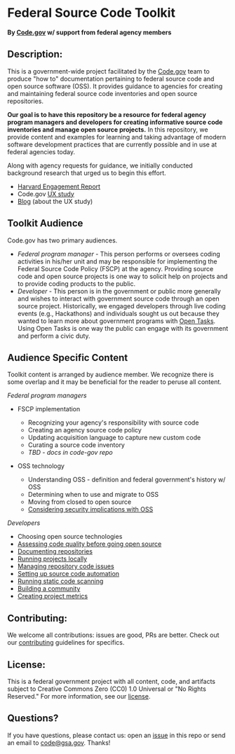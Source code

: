 # Federal Source Code Toolkit
**By [Code.gov](https://code.gov/) w/ support from federal agency members**

## Description:
This is a government-wide project facilitated by the [Code.gov](https://code.gov/) team to produce "how to" documentation pertaining to federal source code and open source software (OSS). It provides guidance to agencies for creating and maintaining federal source code inventories and open source repositories.

**Our goal is to have this repository be a resource for federal agency program managers and developers for creating informative source code inventories and manage open source projects.** In this repository, we provide content and examples for learning and taking advantage of modern software development practices that are currently possible and in use at federal agencies today.

Along with agency requests for guidance, we initially conducted background research that urged us to begin this effort.
- [Harvard Engagement Report](background_docs/HarvardEngagementReport.pdf)
- Code.gov [UX study](background_docs/Always%20Improving_Making%20the%20Contribution%20to%20Repos%20Better.pdf)
- [Blog](https://medium.com/codedotgov/always-improving-making-the-contribution-to-repos-better-3858db7c5511) (about the UX study)

## Toolkit Audience
Code.gov has two primary audiences.
- *Federal program manager* - This person performs or oversees coding activities in his/her unit and may be responsible for implementing the Federal Source Code Policy (FSCP) at the agency. Providing source code and open source projects is one way to solicit help on projects and to provide coding products to the public.
- *Developer* - This person is in the government or public more generally and wishes to interact with government source code through an open source project. Historically, we engaged developers through live coding events (e.g., Hackathons) and individuals sought us out because they wanted to learn more about government programs with [Open Tasks](https://code.gov/open-tasks). Using Open Tasks is one way the public can engage with its government and perform a civic duty.

## Audience Specific Content

Toolkit content is arranged by audience member. We recognize there is some overlap and it may be beneficial for the reader to peruse all content.

*Federal program managers*

- FSCP implementation
    - Recognizing your agency's responsibility with source code
    - Creating an agency source code policy
    - Updating acquisition language to capture new custom code
    - Curating a source code inventory
    - *TBD - docs in code-gov repo*

- OSS technology
    - Understanding OSS - definition and federal government's history w/ OSS
    - Determining when to use and migrate to OSS
    - Moving from closed to open source
    - [Considering security implications with OSS](toolkit_docs/security_considerations.md)

*Developers*

- Choosing open source technologies
- [Assessing code quality before going open source](toolkit_docs/code_quality.md)
- [Documenting repositories](toolkit_docs/documentation.md) 
- [Running projects locally](toolkit_docs/run_locally.md)
- [Managing repository code issues](toolkit_docs/issues.md)
- [Setting up source code automation](toolkit_docs/automation.md)
- [Running static code scanning](toolkit_docs/static-code-scanning.md)
- [Building a community](toolkit_docs/community_building.md)
- [Creating project metrics](toolkit_docs/metrics_tracking.md)

## Contributing:
We welcome all contributions: issues are good, PRs are better. Check out our [contributing](CONTRIBUTING.md) guidelines for specifics.

## License: 
This is a federal government project with all content, code, and artifacts subject to Creative Commons Zero (CC0) 1.0 Universal or "No Rights Reserved." For more information, see our [license](LICENSE.md).

## Questions?
If you have questions, please contact us: open an [issue](https://github.com/GSA/code-gov-open-source-toolkit/issues) in this repo or send an email to code@gsa.gov. Thanks!
